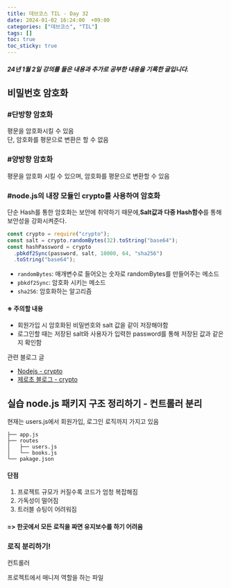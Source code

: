 ```yaml
---
title: 데브코스 TIL - Day 32
date: 2024-01-02 16:24:00  +09:00
categories: ["데브코스", "TIL"]
tags: []
toc: true
toc_sticky: true
---
```


##### 24년 1월 2일 강의를 들은 내용과 추가로 공부한 내용을 기록한 글입니다.

## 비밀번호 암호화

### #단방향 암호화

평문을 암호화시킬 수 있음  
단, 암호화를 평문으로 변환은 할 수 없음

### #양방향 암호화

평문을 암호화 시킬 수 있으며, 암호화를 평문으로 변환할 수 있음

### #node.js의 내장 모듈인 crypto를 사용하여 암호화

단순 Hash를 통한 암호화는 보안에 취약하기 때문에,**Salt값과 다중 Hash함수**를 통해 보안성을 강화시켜준다.

```js
const crypto = require("crypto");
const salt = crypto.randomBytes(32).toString("base64");
const hashPassword = crypto
  .pbkdf2Sync(password, salt, 10000, 64, "sha256")
  .toString("base64");
```

- `randomBytes`: 매개변수로 들어오는 숫자로 randomBytes를 만들어주는 메소드
- `pbkdf2Sync`: 암호화 시키는 메소드
- `sha256`: 암호화하는 알고리즘

#### ※ 주의할 내용

- 회원가입 시 암호화된 비밀번호와 salt 값을 같이 저장해야함
- 로그인할 때는 저장된 salt와 사용자가 입력한 password를 통해 저장된 값과 같은지 확인함

관련 블로그 글

- [Nodejs - crypto](https://nodejs.org/api/crypto.html#crypto)
- [제로초 블로그 - crypto](https://www.zerocho.com/category/NodeJS/post/593a487c2ed1da0018cff95d)

## 실습 node.js 패키지 구조 정리하기 - 컨트롤러 분리

현재는 users.js에서 회원가입, 로그인 로직까지 가지고 있음

```
├── app.js
├── routes
│   ├── users.js
│   └── books.js
└── pakage.json
```

#### 단점

1. 프로젝트 규모가 커질수록 코드가 엄청 복잡해짐
1. 가독성이 떨어짐
1. 트러블 슈팅이 어려워짐

#### => 한곳에서 모든 로직을 짜면 유지보수를 하기 어려움

### 로직 분리하기!

컨트롤러

프로젝트에서 매니저 역할을 하는 파일
